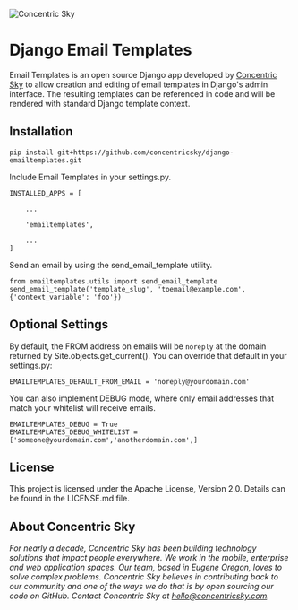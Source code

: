 ![Concentric Sky](https://concentricsky.com/media/uploads/images/csky_logo.jpg)


# Django Email Templates

Email Templates is an open source Django app developed by [Concentric Sky](http://concentricsky.com/) to allow creation and editing of email templates in Django's admin interface. The resulting templates can be referenced in code and will be rendered with standard Django template context.


## Installation

    pip install git+https://github.com/concentricsky/django-emailtemplates.git

Include Email Templates in your settings.py.

    INSTALLED_APPS = [

        ...

        'emailtemplates',

        ...
    ]

Send an email by using the send_email_template utility.

    from emailtemplates.utils import send_email_template
    send_email_template('template_slug', 'toemail@example.com', {'context_variable': 'foo'})


## Optional Settings

By default, the FROM address on emails will be `noreply` at the domain returned by Site.objects.get_current(). You can override that default in your settings.py:

    EMAILTEMPLATES_DEFAULT_FROM_EMAIL = 'noreply@yourdomain.com'

You can also implement DEBUG mode, where only email addresses that match your whitelist will receive emails.

    EMAILTEMPLATES_DEBUG = True
    EMAILTEMPLATES_DEBUG_WHITELIST = ['someone@yourdomain.com','anotherdomain.com',]



## License

This project is licensed under the Apache License, Version 2.0. Details can be found in the LICENSE.md file.


## About Concentric Sky

_For nearly a decade, Concentric Sky has been building technology solutions that impact people everywhere. We work in the mobile, enterprise and web application spaces. Our team, based in Eugene Oregon, loves to solve complex problems. Concentric Sky believes in contributing back to our community and one of the ways we do that is by open sourcing our code on GitHub. Contact Concentric Sky at hello@concentricsky.com._

